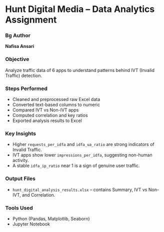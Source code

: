 # Hunt Digital Media – Data Analytics Assignment

### Bg Author
**Nafisa Ansari**

### Objective
Analyze traffic data of 6 apps to understand patterns behind IVT (Invalid Traffic) detection.

### Steps Performed
- Cleaned and preprocessed raw Excel data
- Converted text-based columns to numeric
- Compared IVT vs Non-IVT apps
- Computed correlation and key ratios
- Exported analysis results to Excel

### Key Insights
- Higher `requests_per_idfa` and `idfa_ua_ratio` are strong indicators of Invalid Traffic.
- IVT apps show lower `impressions_per_idfa`, suggesting non-human activity.
- A stable `idfa_ip_ratio` near 1 is a sign of genuine user traffic.

### Output Files
- `hunt_digital_analysis_results.xlsx` – contains Summary, IVT vs Non-IVT, and Correlation.

### Tools Used
- Python (Pandas, Matplotlib, Seaborn)
- Jupyter Notebook
